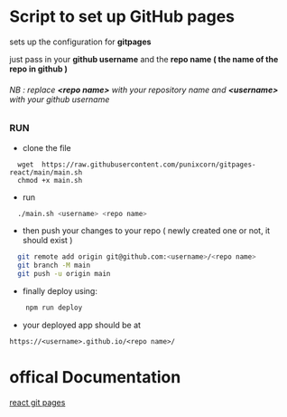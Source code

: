 # Script to set up GitHub pages

sets up the configuration for **gitpages** </br>
 
just pass in your **github username** and the **repo name ( the name of the repo in github )** </br>
###### NB : replace **\<repo name\>**  with your repository name  and **\<username\>** with your github username


### RUN

-   clone the file
```
  wget  https://raw.githubusercontent.com/punixcorn/gitpages-react/main/main.sh
  chmod +x main.sh
```

-   run

```bash
  ./main.sh <username> <repo name>
```
- then push your changes to your repo ( newly created one or not, it should exist )
```bash
  git remote add origin git@github.com:<username>/<repo name>
  git branch -M main
  git push -u origin main
```
- finally deploy using:
```bash
    npm run deploy
```
- your deployed app should be at
```
https://<username>.github.io/<repo name>/
```

# offical Documentation

[react git pages](https://create-react-app.dev/docs/deployment/#github-pages)

